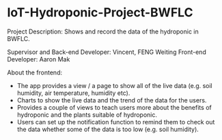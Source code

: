 # IoT-Hydroponic-Project-BWFLC
Project Description: Shows and record the data of the hydroponic in BWFLC.

Supervisor and Back-end Developer: Vincent, FENG Weiting
Front-end Developer: Aaron Mak

About the frontend:
- The app provides a view / a page to show all of the live data (e.g. soil humidity, air temperature, humidity etc).
- Charts to show the live data and the trend of the data for the users.
- Provides a couple of views to teach users more about the benefits of hydroponic and the plants suitable of hydroponic.
- Users can set up the notification function to remind them to check out the data whether some of the data is too low (e.g. soil humidity).
